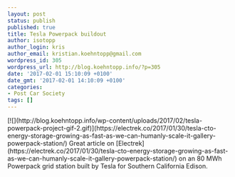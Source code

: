 ```yaml
---
layout: post
status: publish
published: true
title: Tesla Powerpack buildout
author: isotopp
author_login: kris
author_email: kristian.koehntopp@gmail.com
wordpress_id: 305
wordpress_url: http://blog.koehntopp.info/?p=305
date: '2017-02-01 15:10:09 +0100'
date_gmt: '2017-02-01 14:10:09 +0100'
categories:
- Post Car Society
tags: []
---
```

<p>[![](http://blog.koehntopp.info/wp-content/uploads/2017/02/tesla-powerpack-project-gif-2.gif)](https://electrek.co/2017/01/30/tesla-cto-energy-storage-growing-as-fast-as-we-can-humanly-scale-it-gallery-powerpack-station/) Great article on [Electrek](https://electrek.co/2017/01/30/tesla-cto-energy-storage-growing-as-fast-as-we-can-humanly-scale-it-gallery-powerpack-station/) on an 80 MWh Powerpack grid station built by Tesla for Southern California Edison.</p>
